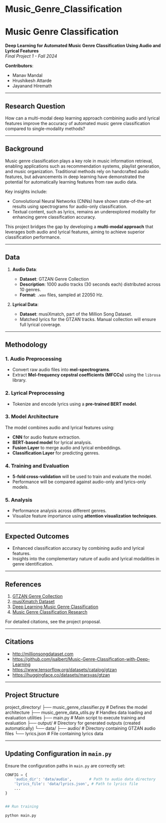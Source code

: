 # Music_Genre_Classification
# Music Genre Classification

**Deep Learning for Automated Music Genre Classification Using Audio and Lyrical Features**  
_Final Project 1 - Fall 2024_  

**Contributors**:  
- Manav Mandal  
- Hrushikesh Attarde  
- Jayanand Hiremath  

---

## Research Question

How can a multi-modal deep learning approach combining audio and lyrical features improve the accuracy of automated music genre classification compared to single-modality methods?

---

## Background

Music genre classification plays a key role in music information retrieval, enabling applications such as recommendation systems, playlist generation, and music organization. Traditional methods rely on handcrafted audio features, but advancements in deep learning have demonstrated the potential for automatically learning features from raw audio data. 

Key insights include:  
- Convolutional Neural Networks (CNNs) have shown state-of-the-art results using spectrograms for audio-only classification.  
- Textual content, such as lyrics, remains an underexplored modality for enhancing genre classification accuracy.  

This project bridges the gap by developing a **multi-modal approach** that leverages both audio and lyrical features, aiming to achieve superior classification performance.

---

## Data

1. **Audio Data**:  
   - **Dataset**: GTZAN Genre Collection  
   - **Description**: 1000 audio tracks (30 seconds each) distributed across 10 genres.  
   - **Format**: `.wav` files, sampled at 22050 Hz.  

2. **Lyrical Data**:  
   - **Dataset**: musiXmatch, part of the Million Song Dataset.  
   - Matched lyrics for the GTZAN tracks. Manual collection will ensure full lyrical coverage.

---

## Methodology

### 1. Audio Preprocessing  
- Convert raw audio files into **mel-spectrograms**.  
- Extract **Mel-frequency cepstral coefficients (MFCCs)** using the `librosa` library.

### 2. Lyrical Preprocessing  
- Tokenize and encode lyrics using a **pre-trained BERT model**.

### 3. Model Architecture  
The model combines audio and lyrical features using:  
- **CNN** for audio feature extraction.  
- **BERT-based model** for lyrical analysis.  
- **Fusion Layer** to merge audio and lyrical embeddings.  
- **Classification Layer** for predicting genres.

### 4. Training and Evaluation  
- **5-fold cross-validation** will be used to train and evaluate the model.  
- Performance will be compared against audio-only and lyrics-only models.

### 5. Analysis  
- Performance analysis across different genres.  
- Visualize feature importance using **attention visualization techniques**.

---

## Expected Outcomes

- Enhanced classification accuracy by combining audio and lyrical features.  
- Insights into the complementary nature of audio and lyrical modalities in genre identification.

---

## References

1. [GTZAN Genre Collection](https://www.tensorflow.org/datasets/catalog/gtzan)  
2. [musiXmatch Dataset](http://millionsongdataset.com/musixmatch/)  
3. [Deep Learning Music Genre Classification](https://github.com/jsalbert/Music-Genre-Classification-with-Deep-Learning)  
4. [Music Genre Classification Research](https://transactions.ismir.net/articles/10.5334/tismir.10)  

For detailed citations, see the project proposal.

---

## Citations

- http://millionsongdataset.com  
- https://github.com/jsalbert/Music-Genre-Classification-with-Deep-Learning  
- https://www.tensorflow.org/datasets/catalog/gtzan  
- https://huggingface.co/datasets/marsyas/gtzan

---

## Project Structure

project_directory/ ├── music_genre_classifier.py # Defines the model architecture ├── music_genre_data_utils.py # Handles data loading and evaluation utilities ├── main.py # Main script to execute training and evaluation ├── output/ # Directory for generated outputs (created automatically) └── data/ ├── audio/ # Directory containing GTZAN audio files └── lyrics.json # File containing lyrics data



---

## Updating Configuration in `main.py`

Ensure the configuration paths in `main.py` are correctly set:

```python
CONFIG = {
    'audio_dir': 'data/audio',        # Path to audio data directory
    'lyrics_file': 'data/lyrics.json', # Path to lyrics file
    ...
}


## Run training

python main.py
